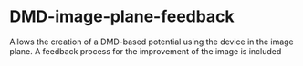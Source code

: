 # DMD-image-plane-feedback
 Allows the creation of a DMD-based potential using the device in the image plane. A feedback process for the improvement of the image is included
